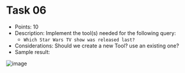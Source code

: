 # Task 06
- Points: 10
- Description: Implement the tool(s) needed for the following query:
    - `Which Star Wars TV show was released last?`
- Considerations: Should we create a new Tool? use an existing one?
- Sample result:

![image](https://github.com/user-attachments/assets/8f68122e-a588-4e94-a5a2-886e33b3717b)


